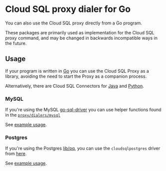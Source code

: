 # Cloud SQL proxy dialer for Go

You can also use the Cloud SQL proxy directly from a Go program.

These packages are primarily used as implementation for the Cloud SQL proxy
command, and may be changed in backwards incompatible ways in the future.

## Usage

If your program is written in [Go](https://golang.org) you can use the Cloud SQL
Proxy as a library, avoiding the need to start the Proxy as a companion process.

Alternatively, there are Cloud SQL Connectors for [Java][] and [Python][].


### MySQL

If you're using the MySQL [go-sql-driver][go-mysql] you can use helper
functions found in the [`proxy/dialers/mysql`][mysql-godoc]

See [example usage](tests/dialers_test.go).

### Postgres

If you're using the Postgres [lib/pq](https://github.com/lib/pq), you can
use the `cloudsqlpostgres` driver from [here](proxy/dialers/postgres).

See [example usage](proxy/dialers/postgres/hook_test.go).

[Java]: https://github.com/GoogleCloudPlatform/cloud-sql-jdbc-socket-factory
[Python]: https://github.com/GoogleCloudPlatform/cloud-sql-python-connector
[go-mysql]: https://github.com/go-sql-driver/mysql
[mysql-godoc]: https://pkg.go.dev/github.com/GoogleCloudPlatform/cloudsql-proxy/proxy/dialers/mysql
